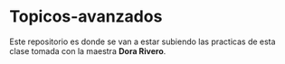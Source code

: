 # Topicos-avanzados
Este repositorio es donde se van a estar subiendo las practicas de esta clase tomada con la maestra **Dora Rivero**.
